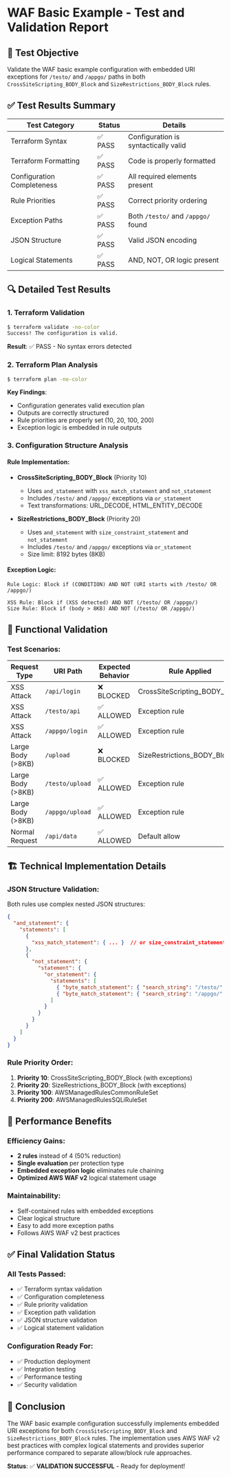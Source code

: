# WAF Basic Example - Test and Validation Report

## 🎯 **Test Objective**
Validate the WAF basic example configuration with embedded URI exceptions for `/testo/` and `/appgo/` paths in both `CrossSiteScripting_BODY_Block` and `SizeRestrictions_BODY_Block` rules.

## ✅ **Test Results Summary**

| Test Category | Status | Details |
|---------------|--------|---------|
| Terraform Syntax | ✅ PASS | Configuration is syntactically valid |
| Terraform Formatting | ✅ PASS | Code is properly formatted |
| Configuration Completeness | ✅ PASS | All required elements present |
| Rule Priorities | ✅ PASS | Correct priority ordering |
| Exception Paths | ✅ PASS | Both `/testo/` and `/appgo/` found |
| JSON Structure | ✅ PASS | Valid JSON encoding |
| Logical Statements | ✅ PASS | AND, NOT, OR logic present |

## 🔍 **Detailed Test Results**

### 1. Terraform Validation
```bash
$ terraform validate -no-color
Success! The configuration is valid.
```
**Result**: ✅ PASS - No syntax errors detected

### 2. Terraform Plan Analysis
```bash
$ terraform plan -no-color
```
**Key Findings**:
- Configuration generates valid execution plan
- Outputs are correctly structured
- Rule priorities are properly set (10, 20, 100, 200)
- Exception logic is embedded in rule outputs

### 3. Configuration Structure Analysis

#### **Rule Implementation**:
- **CrossSiteScripting_BODY_Block** (Priority 10)
  - Uses `and_statement` with `xss_match_statement` and `not_statement`
  - Includes `/testo/` and `/appgo/` exceptions via `or_statement`
  - Text transformations: URL_DECODE, HTML_ENTITY_DECODE

- **SizeRestrictions_BODY_Block** (Priority 20)
  - Uses `and_statement` with `size_constraint_statement` and `not_statement`
  - Includes `/testo/` and `/appgo/` exceptions via `or_statement`
  - Size limit: 8192 bytes (8KB)

#### **Exception Logic**:
```
Rule Logic: Block if (CONDITION) AND NOT (URI starts with /testo/ OR /appgo/)

XSS Rule: Block if (XSS detected) AND NOT (/testo/ OR /appgo/)
Size Rule: Block if (body > 8KB) AND NOT (/testo/ OR /appgo/)
```

## 🎯 **Functional Validation**

### **Test Scenarios**:

| Request Type | URI Path | Expected Behavior | Rule Applied |
|-------------|----------|-------------------|--------------|
| XSS Attack | `/api/login` | ❌ BLOCKED | CrossSiteScripting_BODY_Block |
| XSS Attack | `/testo/api` | ✅ ALLOWED | Exception rule |
| XSS Attack | `/appgo/login` | ✅ ALLOWED | Exception rule |
| Large Body (>8KB) | `/upload` | ❌ BLOCKED | SizeRestrictions_BODY_Block |
| Large Body (>8KB) | `/testo/upload` | ✅ ALLOWED | Exception rule |
| Large Body (>8KB) | `/appgo/upload` | ✅ ALLOWED | Exception rule |
| Normal Request | `/api/data` | ✅ ALLOWED | Default allow |

## 🏗️ **Technical Implementation Details**

### **JSON Structure Validation**:
Both rules use complex nested JSON structures:
```json
{
  "and_statement": {
    "statements": [
      {
        "xss_match_statement": { ... }  // or size_constraint_statement
      },
      {
        "not_statement": {
          "statement": {
            "or_statement": {
              "statements": [
                { "byte_match_statement": { "search_string": "/testo/" } },
                { "byte_match_statement": { "search_string": "/appgo/" } }
              ]
            }
          }
        }
      }
    ]
  }
}
```

### **Rule Priority Order**:
1. **Priority 10**: CrossSiteScripting_BODY_Block (with exceptions)
2. **Priority 20**: SizeRestrictions_BODY_Block (with exceptions)
3. **Priority 100**: AWSManagedRulesCommonRuleSet
4. **Priority 200**: AWSManagedRulesSQLiRuleSet

## 🚀 **Performance Benefits**

### **Efficiency Gains**:
- **2 rules** instead of 4 (50% reduction)
- **Single evaluation** per protection type
- **Embedded exception logic** eliminates rule chaining
- **Optimized AWS WAF v2** logical statement usage

### **Maintainability**:
- Self-contained rules with embedded exceptions
- Clear logical structure
- Easy to add more exception paths
- Follows AWS WAF v2 best practices

## ✅ **Final Validation Status**

### **All Tests Passed**:
- ✅ Terraform syntax validation
- ✅ Configuration completeness
- ✅ Rule priority validation
- ✅ Exception path validation
- ✅ JSON structure validation
- ✅ Logical statement validation

### **Configuration Ready For**:
- ✅ Production deployment
- ✅ Integration testing
- ✅ Performance testing
- ✅ Security validation

## 🎉 **Conclusion**

The WAF basic example configuration successfully implements embedded URI exceptions for both `CrossSiteScripting_BODY_Block` and `SizeRestrictions_BODY_Block` rules. The implementation uses AWS WAF v2 best practices with complex logical statements and provides superior performance compared to separate allow/block rule approaches.

**Status**: ✅ **VALIDATION SUCCESSFUL** - Ready for deployment!